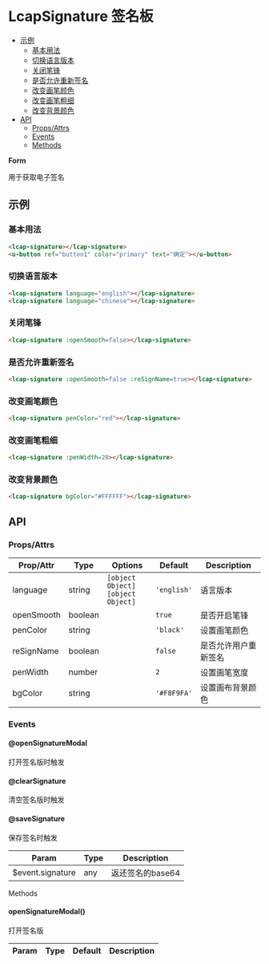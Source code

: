 <!-- 该 README.md 根据 api.yaml 和 docs/*.md 自动生成，为了方便在 GitHub 和 NPM 上查阅。如需修改，请查看源文件 -->

# LcapSignature 签名板

- [示例](#示例)
    - [基本用法](#基本用法)
    - [切换语言版本](#切换语言版本)
    - [关闭笔锋](#关闭笔锋)
    - [是否允许重新签名](#是否允许重新签名)
    - [改变画笔颜色](#改变画笔颜色)
    - [改变画笔粗细](#改变画笔粗细)
    - [改变背景颜色](#改变背景颜色)
- [API]()
    - [Props/Attrs](#propsattrs)
    - [Events](#events)
    - [Methods](#methods)

**Form**

用于获取电子签名

## 示例
### 基本用法

``` html
<lcap-signature></lcap-signature>
<u-button ref="button1" color="primary" text="确定"></u-button>
```

### 切换语言版本
``` html
<lcap-signature language="english"></lcap-signature>
<lcap-signature language="chinese"></lcap-signature>
```

### 关闭笔锋
``` html
<lcap-signature :openSmooth=false></lcap-signature>
```

### 是否允许重新签名
``` html
<lcap-signature :openSmooth=false :reSignName=true></lcap-signature>
```

### 改变画笔颜色
``` html
<lcap-signature penColor="red"></lcap-signature>
```

### 改变画笔粗细
``` html
<lcap-signature :penWidth=20></lcap-signature>
```

### 改变背景颜色
``` html
<lcap-signature bgColor="#FFFFFF"></lcap-signature>
```

## API
### Props/Attrs

| Prop/Attr | Type | Options | Default | Description |
| --------- | ---- | ------- | ------- | ----------- |
| language | string | `[object Object]`<br/>`[object Object]` | `'english'` | 语言版本 |
| openSmooth | boolean |  | `true` | 是否开启笔锋 |
| penColor | string |  | `'black'` | 设置画笔颜色 |
| reSignName | boolean |  | `false` | 是否允许用户重新签名 |
| penWidth | number |  | `2` | 设置画笔宽度 |
| bgColor | string |  | `'#F8F9FA'` | 设置画布背景颜色 |

### Events

#### @openSignatureModal

打开签名版时触发

#### @clearSignature

清空签名版时触发

#### @saveSignature

保存签名时触发

| Param | Type | Description |
| ----- | ---- | ----------- |
| $event.signature | any | 返还签名的base64 |

Methods

#### openSignatureModal()

打开签名版

| Param | Type | Default | Description |
| ----- | ---- | ------- | ----------- |

